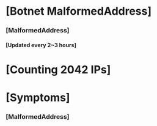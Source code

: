 # [Botnet MalformedAddress]
### [MalformedAddress]
#### [Updated every 2~3 hours]

# [Counting 2042 IPs]

# [Symptoms] 
###   [MalformedAddress]
